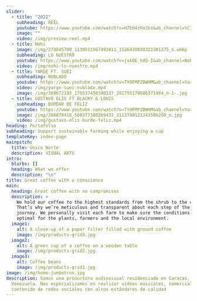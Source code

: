 ```yaml
---
slider:
  - title: "2022"
    subheading: REEL
    youtube: https://www.youtube.com/watch?v=H7EH4zHxJbs&ab_channel=%C3%9ANICONORTE
    image: ""
    video: /img/preview-reel.mp4
  - title: Nohi
    image: /img/278045700_1130511567492811_1526438828322301275_n.webp
    subheading: LO NUESTRO
    youtube: https://www.youtube.com/watch?v=jskOE_hdQ-I&ab_channel=Nohi
    video: /img/nohi-lo-nuestro.mp4
  - title: YARGE FT. SUEI
    subheading: NUBLADO
    youtube: https://www.youtube.com/watch?v=TY0FMPZBWHM&ab_channel=Yarge
    video: /img/yarge-suei-nublado.mp4
    image: /img/308672193_175537458340137_291755176686371964_n-1-.jpg
  - title: GUSTAVO ELIS FT BLACKY & LOUIS
    subheading: BURDAD DE FELIZ
    youtube: https://www.youtube.com/watch?v=TY0FMPZBWHM&ab_channel=Yarge
    image: /img/286879418_568377388289433_2113740121243506260_n.jpg
    video: /img/gustavo-elis-burde-feliz.mp4
heading: Portafolio
subheading: Support sustainable farming while enjoying a cup
templateKey: index-page
mainpitch:
  title: Único Norte
  description: VISUAL ARTS
intro:
  blurbs: []
  heading: What we offer
  description: "\n"
title: Great coffee with a conscience
main:
  heading: Great coffee with no compromises
  description: >
    We hold our coffee to the highest standards from the shrub to the cup.
    That’s why we’re meticulous and transparent about each step of the coffee’s
    journey. We personally visit each farm to make sure the conditions are
    optimal for the plants, farmers and the local environment.
  image1:
    alt: A close-up of a paper filter filled with ground coffee
    image: /img/products-grid3.jpg
  image2:
    alt: A green cup of a coffee on a wooden table
    image: /img/products-grid2.jpg
  image3:
    alt: Coffee beans
    image: /img/products-grid1.jpg
image: /img/home-jumbotron.jpg
description: Somos una productora audiovisual residenciada en Caracas,
  Venezuela. Nos especializamos en realizar videos musicales, comerciales y
  contenido de redes sociales con altos estándares de calidad
---
```

